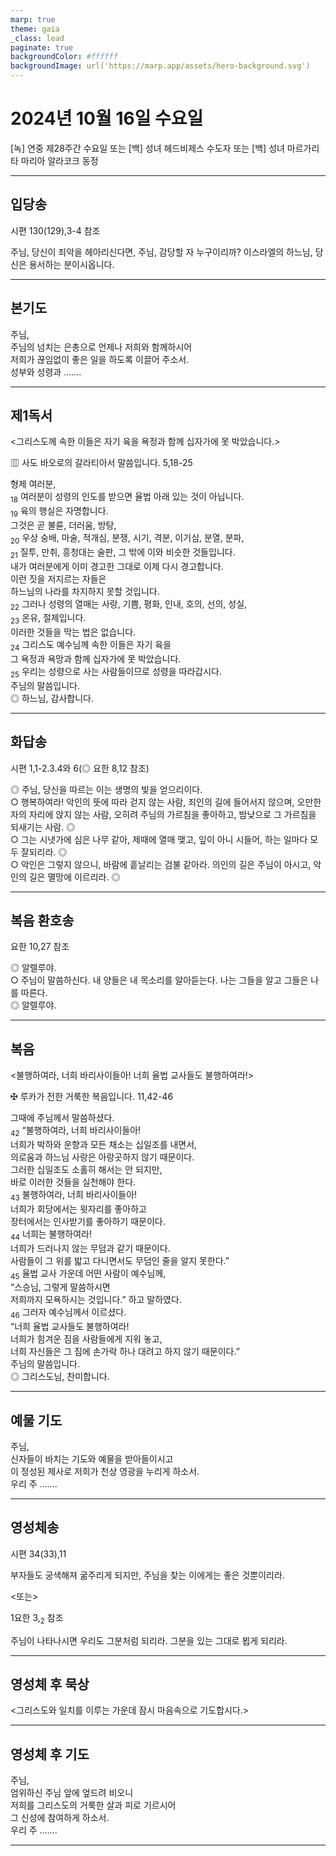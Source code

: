 ```yaml
---
marp: true
theme: gaia
_class: lead
paginate: true
backgroundColor: #ffffff
backgroundImage: url('https://marp.app/assets/hero-background.svg')
---
```


# 2024년 10월 16일 수요일

[녹] 연중 제28주간 수요일 또는 [백] 성녀 헤드비제스 수도자 또는 [백] 성녀 마르가리타 마리아 알라코크 동정  




---

## 입당송

시편 130(129),3-4 참조

주님, 당신이 죄악을 헤아리신다면, 주님, 감당할 자 누구이리까? 이스라엘의 하느님, 당신은 용서하는 분이시옵니다.  
  


---

## 본기도

주님,  
주님의 넘치는 은총으로 언제나 저희와 함께하시어  
저희가 끊임없이 좋은 일을 하도록 이끌어 주소서.  
성부와 성령과 …….  
  


---

## 제1독서

<그리스도께 속한 이들은 자기 육을 욕정과 함께 십자가에 못 박았습니다.>

▥ 사도 바오로의 갈라티아서 말씀입니다. 5,18-25

형제 여러분,  
<sub>18</sub> 여러분이 성령의 인도를 받으면 율법 아래 있는 것이 아닙니다.  
<sub>19</sub> 육의 행실은 자명합니다.  
그것은 곧 불륜, 더러움, 방탕,  
<sub>20</sub> 우상 숭배, 마술, 적개심, 분쟁, 시기, 격분, 이기심, 분열, 분파,  
<sub>21</sub> 질투, 만취, 흥청대는 술판, 그 밖에 이와 비슷한 것들입니다.  
내가 여러분에게 이미 경고한 그대로 이제 다시 경고합니다.  
이런 짓을 저지르는 자들은  
하느님의 나라를 차지하지 못할 것입니다.  
<sub>22</sub> 그러나 성령의 열매는 사랑, 기쁨, 평화, 인내, 호의, 선의, 성실,  
<sub>23</sub> 온유, 절제입니다.  
이러한 것들을 막는 법은 없습니다.  
<sub>24</sub> 그리스도 예수님께 속한 이들은 자기 육을  
그 욕정과 욕망과 함께 십자가에 못 박았습니다.  
<sub>25</sub> 우리는 성령으로 사는 사람들이므로 성령을 따라갑시다.  
주님의 말씀입니다.  
◎ 하느님, 감사합니다.  
  


---

## 화답송

시편 1,1-2.3.4와 6(◎ 요한 8,12 참조)

◎ 주님, 당신을 따르는 이는 생명의 빛을 얻으리이다.  
○ 행복하여라! 악인의 뜻에 따라 걷지 않는 사람, 죄인의 길에 들어서지 않으며, 오만한 자의 자리에 앉지 않는 사람, 오히려 주님의 가르침을 좋아하고, 밤낮으로 그 가르침을 되새기는 사람. ◎  
○ 그는 시냇가에 심은 나무 같아, 제때에 열매 맺고, 잎이 아니 시들어, 하는 일마다 모두 잘되리라. ◎  
○ 악인은 그렇지 않으니, 바람에 흩날리는 검불 같아라. 의인의 길은 주님이 아시고, 악인의 길은 멸망에 이르리라. ◎  
  


---

## 복음 환호송

요한 10,27 참조

◎ 알렐루야.  
○ 주님이 말씀하신다. 내 양들은 내 목소리를 알아듣는다. 나는 그들을 알고 그들은 나를 따른다.  
◎ 알렐루야.  
  


---

## 복음

<불행하여라, 너희 바리사이들아! 너희 율법 교사들도 불행하여라!>

✠ 루카가 전한 거룩한 복음입니다. 11,42-46

그때에 주님께서 말씀하셨다.  
<sub>42</sub> “불행하여라, 너희 바리사이들아!  
너희가 박하와 운향과 모든 채소는 십일조를 내면서,  
의로움과 하느님 사랑은 아랑곳하지 않기 때문이다.  
그러한 십일조도 소홀히 해서는 안 되지만,  
바로 이러한 것들을 실천해야 한다.  
<sub>43</sub> 불행하여라, 너희 바리사이들아!  
너희가 회당에서는 윗자리를 좋아하고  
장터에서는 인사받기를 좋아하기 때문이다.  
<sub>44</sub> 너희는 불행하여라!  
너희가 드러나지 않는 무덤과 같기 때문이다.  
사람들이 그 위를 밟고 다니면서도 무덤인 줄을 알지 못한다.”  
<sub>45</sub> 율법 교사 가운데 어떤 사람이 예수님께,  
“스승님, 그렇게 말씀하시면  
저희까지 모욕하시는 것입니다.” 하고 말하였다.  
<sub>46</sub> 그러자 예수님께서 이르셨다.  
“너희 율법 교사들도 불행하여라!  
너희가 힘겨운 짐을 사람들에게 지워 놓고,  
너희 자신들은 그 짐에 손가락 하나 대려고 하지 않기 때문이다.”  
주님의 말씀입니다.  
◎ 그리스도님, 찬미합니다.  
  


---

## 예물 기도

주님,  
신자들이 바치는 기도와 예물을 받아들이시고  
이 정성된 제사로 저희가 천상 영광을 누리게 하소서.  
우리 주 …….  
  


---

## 영성체송

시편 34(33),11

부자들도 궁색해져 굶주리게 되지만, 주님을 찾는 이에게는 좋은 것뿐이리라.  
  
<또는>  
  
1요한 3,<sub>2</sub> 참조  
  
주님이 나타나시면 우리도 그분처럼 되리라. 그분을 있는 그대로 뵙게 되리라.  


---

## 영성체 후 묵상

<그리스도와 일치를 이루는 가운데 잠시 마음속으로 기도합시다.>  


---

## 영성체 후 기도

주님,  
엄위하신 주님 앞에 엎드려 비오니  
저희를 그리스도의 거룩한 살과 피로 기르시어  
그 신성에 참여하게 하소서.  
우리 주 …….  
  


---